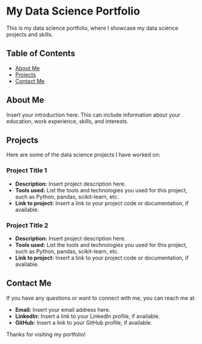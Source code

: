 # My Data Science Portfolio

This is my data science portfolio, where I showcase my data science projects and skills.

## Table of Contents

- [About Me](#about-me)
- [Projects](#projects)
- [Contact Me](#contact-me)

## About Me

Insert your introduction here. This can include information about your education, work experience, skills, and interests.

## Projects

Here are some of the data science projects I have worked on:

### Project Title 1

- **Description:** Insert project description here.
- **Tools used:** List the tools and technologies you used for this project, such as Python, pandas, scikit-learn, etc.
- **Link to project:** Insert a link to your project code or documentation, if available.

### Project Title 2

- **Description:** Insert project description here.
- **Tools used:** List the tools and technologies you used for this project, such as Python, pandas, scikit-learn, etc.
- **Link to project:** Insert a link to your project code or documentation, if available.

## Contact Me

If you have any questions or want to connect with me, you can reach me at:

- **Email:** Insert your email address here.
- **LinkedIn:** Insert a link to your LinkedIn profile, if available.
- **GitHub:** Insert a link to your GitHub profile, if available.

Thanks for visiting my portfolio! 